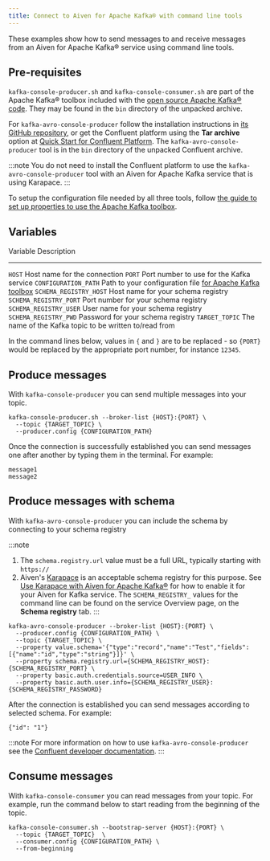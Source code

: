 ```yaml
---
title: Connect to Aiven for Apache Kafka® with command line tools
---
```


These examples show how to send messages to and receive messages from an
Aiven for Apache Kafka® service using command line tools.

## Pre-requisites

`kafka-console-producer.sh` and `kafka-console-consumer.sh` are part of
the Apache Kafka® toolbox included with the [open source Apache Kafka®
code](https://kafka.apache.org/downloads). They may be found in the
`bin` directory of the unpacked archive.

For `kafka-avro-console-producer` follow the installation instructions
in [its GitHub
repository](https://github.com/confluentinc/schema-registry), or get the
Confluent platform using the **Tar archive** option at [Quick Start for
Confluent
Platform](https://docs.confluent.io/platform/current/quickstart/ce-docker-quickstart.html).
The `kafka-avro-console-producer` tool is in the `bin` directory of the
unpacked Confluent archive.

:::note
You do not need to install the Confluent platform to use the
`kafka-avro-console-producer` tool with an Aiven for Apache Kafka
service that is using Karapace.
:::

To setup the configuration file needed by all three tools, follow [the
guide to set up properties to use the Apache Kafka
toolbox](https://docs.aiven.io/docs/products/kafka/howto/kafka-tools-config-file.html).

## Variables

  Variable                 Description
  ------------------------ ------------------------------------------------------------------------------------------------------------------------------------------
  `HOST`                   Host name for the connection
  `PORT`                   Port number to use for the Kafka service
  `CONFIGURATION_PATH`     Path to your configuration file [for Apache Kafka toolbox](https://docs.aiven.io/docs/products/kafka/howto/kafka-tools-config-file.html)
  `SCHEMA_REGISTRY_HOST`   Host name for your schema registry
  `SCHEMA_REGISTRY_PORT`   Port number for your schema registry
  `SCHEMA_REGISTRY_USER`   User name for your schema registry
  `SCHEMA_REGISTRY_PWD`    Password for your schema registry
  `TARGET_TOPIC`           The name of the Kafka topic to be written to/read from

In the command lines below, values in `{` and `}` are to be replaced -
so `{PORT}` would be replaced by the appropriate port number, for
instance `12345`.

## Produce messages

With `kafka-console-producer` you can send multiple messages into your
topic.

``` 
kafka-console-producer.sh --broker-list {HOST}:{PORT} \
  --topic {TARGET_TOPIC} \
  --producer.config {CONFIGURATION_PATH}
```

Once the connection is successfully established you can send messages
one after another by typing them in the terminal. For example:

``` 
message1
message2
```

## Produce messages with schema

With `kafka-avro-console-producer` you can include the schema by
connecting to your schema registry

:::note
1.  The `schema.registry.url` value must be a full URL, typically
    starting with `https://`
2.  Aiven\'s [Karapace](https://karapace.io/) is an acceptable schema
    registry for this purpose. See [Use Karapace with Aiven for Apache
    Kafka®](https://docs.aiven.io/docs/products/kafka/howto/enable-karapace.html)
    for how to enable it for your Aiven for Kafka service. The
    `SCHEMA_REGISTRY_` values for the command line can be found on the
    service Overview page, on the **Schema registry** tab.
:::

``` 
kafka-avro-console-producer --broker-list {HOST}:{PORT} \
  --producer.config {CONFIGURATION_PATH} \
  --topic {TARGET_TOPIC} \
  --property value.schema='{"type":"record","name":"Test","fields":[{"name":"id","type":"string"}]}' \
  --property schema.registry.url={SCHEMA_REGISTRY_HOST}:{SCHEMA_REGISTRY_PORT} \
  --property basic.auth.credentials.source=USER_INFO \
  --property basic.auth.user.info={SCHEMA_REGISTRY_USER}:{SCHEMA_REGISTRY_PASSWORD}
```

After the connection is established you can send messages according to
selected schema. For example:

``` 
{"id": "1"}
```

:::note
For more information on how to use `kafka-avro-console-producer` see the
[Confluent developer
documentation](https://developer.confluent.io/tutorials/kafka-console-consumer-producer-avro/kafka.html).
:::

## Consume messages

With `kafka-console-consumer` you can read messages from your topic. For
example, run the command below to start reading from the beginning of
the topic.

``` 
kafka-console-consumer.sh --bootstrap-server {HOST}:{PORT} \
  --topic {TARGET_TOPIC}  \
  --consumer.config {CONFIGURATION_PATH} \
  --from-beginning
```
